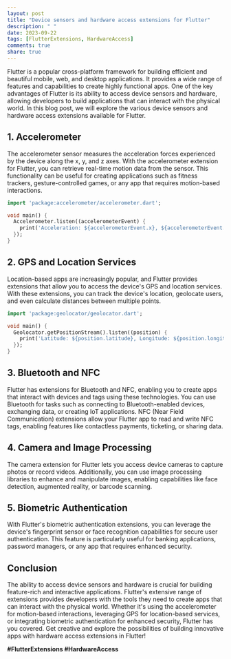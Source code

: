 ```yaml
---
layout: post
title: "Device sensors and hardware access extensions for Flutter"
description: " "
date: 2023-09-22
tags: [FlutterExtensions, HardwareAccess]
comments: true
share: true
---
```


Flutter is a popular cross-platform framework for building efficient and beautiful mobile, web, and desktop applications. It provides a wide range of features and capabilities to create highly functional apps. One of the key advantages of Flutter is its ability to access device sensors and hardware, allowing developers to build applications that can interact with the physical world. In this blog post, we will explore the various device sensors and hardware access extensions available for Flutter.

## 1. Accelerometer

The accelerometer sensor measures the acceleration forces experienced by the device along the x, y, and z axes. With the accelerometer extension for Flutter, you can retrieve real-time motion data from the sensor. This functionality can be useful for creating applications such as fitness trackers, gesture-controlled games, or any app that requires motion-based interactions.

```dart
import 'package:accelerometer/accelerometer.dart';

void main() {
  Accelerometer.listen((accelerometerEvent) {
    print('Acceleration: ${accelerometerEvent.x}, ${accelerometerEvent.y}, ${accelerometerEvent.z}');
  });
}
```

## 2. GPS and Location Services

Location-based apps are increasingly popular, and Flutter provides extensions that allow you to access the device's GPS and location services. With these extensions, you can track the device's location, geolocate users, and even calculate distances between multiple points.

```dart
import 'package:geolocator/geolocator.dart';

void main() {
  Geolocator.getPositionStream().listen((position) {
    print('Latitude: ${position.latitude}, Longitude: ${position.longitude}');
  });
}
```

## 3. Bluetooth and NFC

Flutter has extensions for Bluetooth and NFC, enabling you to create apps that interact with devices and tags using these technologies. You can use Bluetooth for tasks such as connecting to Bluetooth-enabled devices, exchanging data, or creating IoT applications. NFC (Near Field Communication) extensions allow your Flutter app to read and write NFC tags, enabling features like contactless payments, ticketing, or sharing data.

## 4. Camera and Image Processing

The camera extension for Flutter lets you access device cameras to capture photos or record videos. Additionally, you can use image processing libraries to enhance and manipulate images, enabling capabilities like face detection, augmented reality, or barcode scanning.

## 5. Biometric Authentication

With Flutter's biometric authentication extensions, you can leverage the device's fingerprint sensor or face recognition capabilities for secure user authentication. This feature is particularly useful for banking applications, password managers, or any app that requires enhanced security.

## Conclusion

The ability to access device sensors and hardware is crucial for building feature-rich and interactive applications. Flutter's extensive range of extensions provides developers with the tools they need to create apps that can interact with the physical world. Whether it's using the accelerometer for motion-based interactions, leveraging GPS for location-based services, or integrating biometric authentication for enhanced security, Flutter has you covered. Get creative and explore the possibilities of building innovative apps with hardware access extensions in Flutter!

**#FlutterExtensions #HardwareAccess**